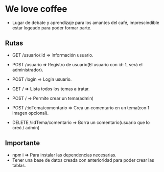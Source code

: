# We love coffee

- Lugar de debate y aprendizaje para los amantes del café, imprescindible estar logeado para poder formar parte.

## Rutas

- GET /usuario/:id => Información usuario.
- POST /usuario => Registro de usuario(El usuario con id: 1, será el administrador).

- POST /login => Login usuario.

- GET / => Lista todos los temas a tratar.
- POST / => Permite crear un tema(admin)

- POST /:idTema/comentario => Crea un comentario en un tema(con 1 imagen opcional).
- DELETE /:idTema/comentario => Borra un comentario(usuario que lo creó / admin)

## Importante

- npm i => Para instalar las dependencias necesarias.
- Tener una base de datos creada con anterioridad para poder crear las tablas.
